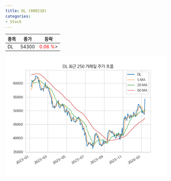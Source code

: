 ```yaml
---
title: DL (000210)
categories:
- Stock
---
```


|종목|종가|등락|
|----|----|----|
|DL|54300|<span style="color: red">0.06 %</span>>|

<!-- more -->

![000210](/assets/images/stock/000210.png)
